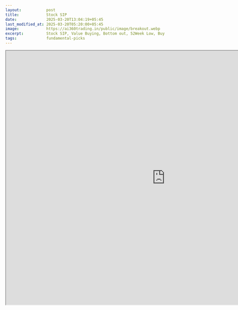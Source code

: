 ```yaml
---
layout:           post
title:            Stock SIP
date:             2025-03-20T13:04:19+05:45
last_modified_at: 2025-03-20T05:20:00+05:45
image:            https://ai360trading.in/public/image/breakout.webp
excerpt:          Stock SIP, Value Buying, Bottom out, 52Week Low, Buy on Dip
tags:             fundamental-picks
---
```


<iframe src="https://docs.google.com/spreadsheets/d/e/2PACX-1vRSabyGQwIv4-hoID864hVvRQdgRJoAvPeahz8Ni2TTO0CW6MDKzrqlZPyZ9BhLonybMk0tw75uex0X/pubhtml?gid=1413813460&single=true&amp;headers=false" scrolling="false" width="1000" height="800"></iframe>

